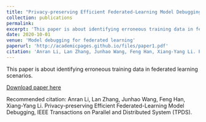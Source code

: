 ```yaml
---
title: "Privacy-preserving Efficient Federated-Learning Model Debugging"
collection: publications
permalink: 
excerpt: 'This paper is about identifying erroneous training data in federated learning scenarios.'
date: 2020-10-01
venue: 'Model debugging for federated learning'
paperurl: 'http://academicpages.github.io/files/paper1.pdf'
citation: 'Anran Li, Lan Zhang, Junhao Wang, Feng Han, Xiang-Yang Li. Privacy-preserving Efficient Federated-Learning Model Debugging, IEEE Transactions on Parallel and Distributed System (TPDS)'
---
```

This paper is about identifying erroneous training data in federated learning scenarios.

[Download paper here](https://ieeexplore.ieee.org.remotexs.ntu.edu.sg/stamp/stamp.jsp?tp=&arnumber=9661312)

Recommended citation: Anran Li, Lan Zhang, Junhao Wang, Feng Han, Xiang-Yang Li. Privacy-preserving Efficient Federated-Learning Model Debugging, IEEE Transactions on Parallel and Distributed System (TPDS).

